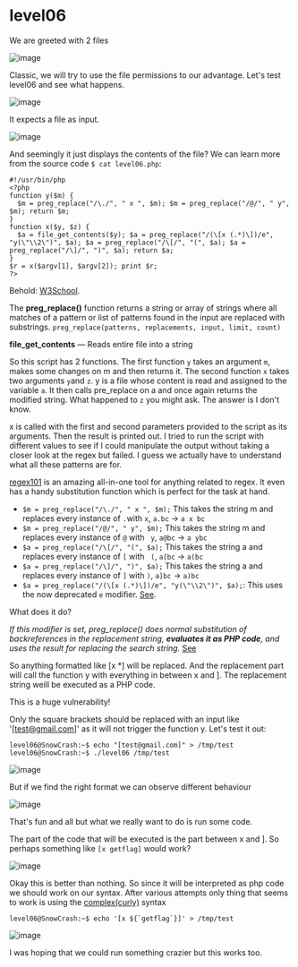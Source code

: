 # level06
We are greeted with 2 files

![image](https://github.com/user-attachments/assets/e705909d-7955-4dda-82f1-556b08d28e73)

Classic, we will try to use the file permissions to our advantage. Let's test level06 and see what happens.

![image](https://github.com/user-attachments/assets/6cce5522-b0d1-45d8-8b54-dfed3e628d6b)

It expects a file as input.

![image](https://github.com/user-attachments/assets/fcf9a06a-e847-479a-a539-a96af71835f9)

And seemingly it just displays the contents of the file? We can learn more from the source code `$ cat level06.php`:

```
#!/usr/bin/php
<?php
function y($m) {
  $m = preg_replace("/\./", " x ", $m); $m = preg_replace("/@/", " y", $m); return $m;
}
function x($y, $z) {
  $a = file_get_contents($y); $a = preg_replace("/(\[x (.*)\])/e", "y(\"\\2\")", $a); $a = preg_replace("/\[/", "(", $a); $a = 
preg_replace("/\]/", ")", $a); return $a;
}
$r = x($argv[1], $argv[2]); print $r;
?>
```
Behold: [W3School](https://www.w3schools.com/php/php_syntax.asp). 

The **preg_replace()** function returns a string or array of strings where all matches of a pattern or list of patterns found in the input are replaced with substrings. `preg_replace(patterns, replacements, input, limit, count)`

**file_get_contents** — Reads entire file into a string

So this script has 2 functions. The first function `y` takes an argument `m`, makes some changes on m and then returns it. The second function `x` takes two arguments `y`and `z`. y is a file whose content is read and assigned to the variable `a`. It then calls pre_replace on a and once again returns the modified string. What happened to `z` you might ask. The answer is I don't know. 

x is called with the first and second parameters provided to the script as its arguments. Then the result is printed out. I tried to run the script with different values to see if I could manipulate the output without taking a closer look at the regex but failed. I guess we actually have to understand what all these patterns are for.

[regex101](https://regex101.com/) is an amazing all-in-one tool for anything related to regex. It even has a handy substitution function which is perfect for the task at hand.

- `$m = preg_replace("/\./", " x ", $m);` This takes the string m and replaces every instance of `.`with ` x `, `a.bc` -> `a x bc`
- `$m = preg_replace("/@/", " y", $m);` This takes the string m and replaces every instance of `@` with ` y`, `a@bc` -> `a ybc`  
- `$a = preg_replace("/\[/", "(", $a);` This takes the string a and replaces every instance of `[` with ` (`, `a[bc` -> `a(bc`
- `$a = preg_replace("/\]/", ")", $a);` This takes the string a and replaces every instance of `]` with `)`, `a]bc` -> `a)bc`
-  `$a = preg_replace("/(\[x (.*)\])/e", "y(\"\\2\")", $a);`: This uses the now deprecated `e` modifier. [See](https://www.php.net/manual/en/reference.pcre.pattern.modifiers.php).

What does it do?

_If this modifier is set, preg_replace() does normal substitution of backreferences in the replacement string, **evaluates it as PHP code**, and uses the result for replacing the search string._ [See](https://wiki.php.net/rfc/remove_preg_replace_eval_modifier)

So anything formatted like [x *] will be replaced. And the replacement part will call the function y with everything in between x and ]. The replacement string weill be executed as a PHP code.

This is a huge vulnerability!

Only the square brackets should be replaced with an input like '[test@gmail.com]' as it will not trigger the function y. Let's test it out:

`level06@SnowCrash:~$ echo "[test@gmail.com]" > /tmp/test`
`level06@SnowCrash:~$ ./level06 /tmp/test`

![image](https://github.com/user-attachments/assets/7db9f00c-7dfe-4682-965e-f26a5acda24e)

But if we find the right format we can observe different behaviour

![image](https://github.com/user-attachments/assets/0dcb8215-bc40-4bcb-9a54-5575b24f5e56)

That's fun and all but what we really want to do is run some code.

The part of the code that will be executed is the part between x and ]. 
So perhaps something like `[x getflag]` would work?

![image](https://github.com/user-attachments/assets/2e1ddd1b-6cf3-42a8-9427-e52e05d7527f)

Okay this is better than nothing. So since it will be interpreted as php code we should work on our syntax. After various attempts only thing that seems to work is using the [complex(curly)](https://www.php.net/manual/en/language.types.string.php) syntax

```
level06@SnowCrash:~$ echo '[x ${`getflag`}]' > /tmp/test
```

![image](https://github.com/user-attachments/assets/d6b82106-52d5-4ba7-a558-80539c766f09)

I was hoping that we could run something crazier but this works too.
